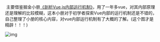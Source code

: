 ​        主要借鉴掘金小册[《剖析Vue.js内部运行机制》](https://juejin.cn/book/6844733705089449991/section/6844733705211084808)，用了一年多vue，对其内部原理还是理解的比较模糊，这本小册对于初学者探索Vue内部的运行机制还是不错的，自己整理了小册的核心内容，对vue内部运行机制有了大概的了解。(这个图才是精辟！！！)

![img](https://user-gold-cdn.xitu.io/2017/12/19/1606e7eaa2a664e8?imageView2/0/w/1280/h/960/format/webp/ignore-error/1)